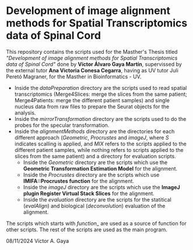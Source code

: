 # Development of image alignment methods for Spatial Transcriptomics data of Spinal Cord

This repository contains the scripts used for the Masther's Thesis titled _"Development of image alignment methods for Spatial Transcriptomics data of Spinal Cord"_ done by **Víctor Álvaro Gaya Martín**, supervissed by the external tutor **Ana Victoria Conesa Cegarra**, having as UV tutor Juli Peretó Magraner, for the Masther in Bioinformatics - UV.

  * Inside the _dataPreparation_ directory are the scripts used to read spatial transcriptomics (Merge4Slices: merge the slices from the same patient; Merge4Patients: merge the different patient samples) and single nucleus data from raw files to prepare the Seurat objects for the analysis. 
  * Inside the _mirrorTransformation_ directory are the scripts used to do the probes for the specular transformation.
  * Inside the _alignmentMethods_ directory are the directories for each different approach (_Geometric_, _Procrustes_ and _imageJ_, where _S_ indicates scalling is applied, and _MIX_ refers to the scripts applied to the different patient samples, while nothing refers to scripts applied to the slices from the same patient) and a directory for evaluation scripts. 
    * Inside the _Geometric_ directory are the scripts which use the **Geometric Transformation Estimation Model** for the alignment.
    * Inside the _Procrustes_ directory are the scripts which use **IMIFA::Procrustes function** for the alignment.
    * Inside the _imageJ_ directory are the scripts which use the **ImageJ plugin Register Virtual Stack Slices** for the alignment.
    * Inside the _evaluation_ directory are the scripts for the statitical (_evalAlign_) and biological (_deconvolution_) evaluation of the alignment.
   
The scripts which starts with _function__ are used as a source of function for other scripts.
The rest of the scripts are used as the main program. 


08/11/2024 Víctor A. Gaya
